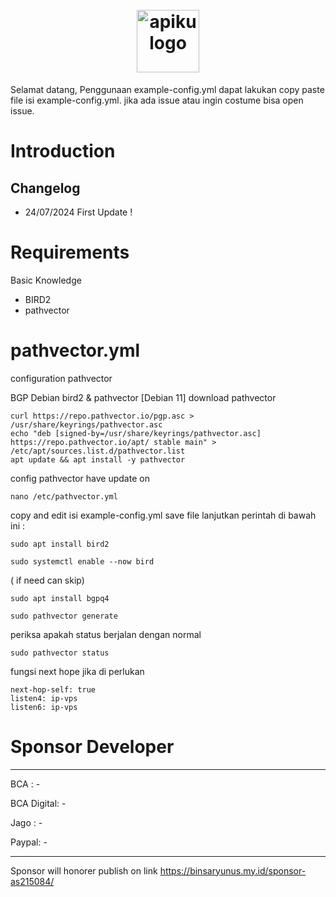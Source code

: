 <h1 align="center">
  <br>
  <a href="https://apiku.id/">
    <picture>
      <source media="(prefers-color-scheme: dark)" srcset="https://apiku.id/wp-content/uploads/2023/12/cropped-logo.png">
      <img alt="apiku logo" src="https://apiku.id/wp-content/uploads/2023/12/cropped-logo.png" height="100">
    </picture>
  </a>
  <br>
</h1>
Selamat datang, Penggunaan example-config.yml dapat lakukan copy paste file isi example-config.yml. jika ada issue atau ingin costume bisa open issue.

# Introduction
## Changelog
- 24/07/2024 First Update !

# Requirements
Basic Knowledge
- BIRD2
- pathvector
  
# pathvector.yml
configuration pathvector

BGP Debian bird2 & pathvector
[Debian 11]
download pathvector
```
curl https://repo.pathvector.io/pgp.asc > /usr/share/keyrings/pathvector.asc
echo "deb [signed-by=/usr/share/keyrings/pathvector.asc] https://repo.pathvector.io/apt/ stable main" > /etc/apt/sources.list.d/pathvector.list
apt update && apt install -y pathvector
```

config pathvector have update on 
```
nano /etc/pathvector.yml
```
copy and edit isi example-config.yml
save file
lanjutkan perintah di bawah ini :
```
sudo apt install bird2
```
```
sudo systemctl enable --now bird
```
( if need can skip)
```
sudo apt install bgpq4 
```
```
sudo pathvector generate
```

periksa apakah status berjalan dengan normal 
```
sudo pathvector status
```

fungsi next hope jika di perlukan
```
next-hop-self: true
listen4: ip-vps
listen6: ip-vps
```

# Sponsor Developer
- - - - - - - - - - - - - - - -
BCA : -

BCA Digital: -

Jago : -

Paypal: -
- - - - - - - - - - - - - - - -
Sponsor will honorer publish on link https://binsaryunus.my.id/sponsor-as215084/
